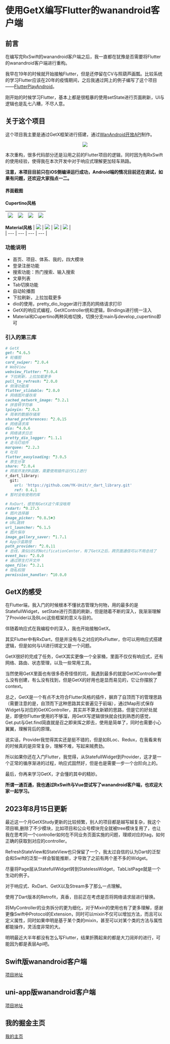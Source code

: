 # 使用GetX编写Flutter的wanandroid客户端

## 前言

在编写完RxSwift的wanandroid客户端之后，我一直都在犹豫是否需要将Flutter的wanandroid客户端进行重构。

我早在19年的时候就开始接触Flutter，但是还停留在CV与照葫芦画瓢。比较系统的学习Flutter应该在20年的疫情期间，之后我通过网上的例子编写了这个项目——[FlutterPlayAndroid](https://github.com/seasonZhu/FlutterPlayAndroid)。

刚开始的时候学习Flutter，基本上都是很粗暴的使用setState进行页面刷新，UI与逻辑也是乱七八糟，不尽人意。

## 关于这个项目

这个项目我主要是通过GetX框架进行搭建，通过[WanAndroid开放API](https://www.wanandroid.com/)制作。

<div align="center">

![](ScreenShots/9.PNG)

</div>

本次重构，很多代码部分还是沿用之前的Flutter项目的逻辑，同时因为有RxSwift的使用经验，使得我在本次开发中对于响应式理解更加轻车熟路。

**注意，本项目目前只在iOS侧编译运行成功，Android端的情况目前还在调试，如果有问题，还欢迎大家指点一二。**

#### 界面截图

**Cupertino风格**

| ![](ScreenShots/1.PNG) | ![](ScreenShots/2.PNG) | ![](ScreenShots/3.PNG) | ![](ScreenShots/4.PNG) |
| --- | --- | --- | --- |

**Material风格**
| ![](ScreenShots/5.PNG) | ![](ScreenShots/6.PNG) | ![](ScreenShots/7.PNG) | ![](ScreenShots/8.PNG) |  
| --- | --- | --- | --- |
### 功能说明

* 首页、项目、体系、我的，四大模块
* 登录注册功能
* 搜索功能：热门搜索、输入搜索
* 文章列表
* Tab切换功能
* 自动轮播图
* 下拉刷新，上拉加载更多
* dio的使用，pretty_dio_logger进行漂亮的网络请求打印
* GetX的响应式编程，GetXController统和逻辑，Bindings进行统一注入
* Material和Cupertino两种风格切换，切换分支main与develop_cupertino即可

### 引入的第三库

```ruby
# GetX
get: ^4.6.5
# 轮播图
card_swiper: ^2.0.4
# WebView
webview_flutter: ^3.0.4
# 下拉刷新，上拉加载更多
pull_to_refresh: ^2.0.0
# 侧滑功能库
flutter_slidable: ^2.0.0
# 网络图片缓存库
cached_network_image: ^3.2.1
# 拼音转字符串
lpinyin: ^2.0.3
# 简单的数据存储库
shared_preferences: ^2.0.15
# 网络请求库
dio: ^4.0.6
# 网络请求日志
pretty_dio_logger: ^1.1.1
# 走马灯组件
marquee: ^2.2.3
# 吐司
flutter_easyloading: ^3.0.5
# 原生分享
share: ^2.0.4
# 网易开发的R函数，需要使用插件运行CLI进行
r_dart_library:
  git:
    url: 'https://github.com/YK-Unit/r_dart_library.git'
    ref: 0.4.1
# 暂时没有使用的库

# RxDart，感觉有GetX这个库没啥用
rxdart: ^0.27.5
# 图片选择器
image_picker: ^0.8.5+3
# URL跳转
url_launcher: ^6.1.5
# 图片保存
image_gallery_saver: ^1.7.1
# App沙盒路径
path_provider: ^2.0.11
# 总线，类似iOS的NotificationCenter，有了GetX之后，跨页面通信可以不用总线了
event_bus: ^2.0.0
# 通过原生打开文件
open_file: ^3.2.1
# 隐私权限
permission_handler: ^10.0.0
```

## GetX的感受

在Flutter端，我入门的时候根本不懂状态管理为何物，用的最多的是StatefullWidget，setState进行页面的刷新，但是随着不断的深入，我渐渐理解了Provider以及BLoc这些框架的意义与目的。

伴随着响应式在我编程中的深入，我也开始接触GetX。

其实Flutter中有RxDart，但是并没有与之对应的RxFlutter，你可以用响应式搭建逻辑，但是如何与UI进行绑定又是一个问题。

GetX很好的完成了任务，GetX其实更像一个全家桶，里面不仅仅有响应式，还有网络、路由、状态管理，以及一些常用工具。

当然使用GetX里面也有很多奇奇怪怪的坑，我遇到最多的就是GetXController要么没有创建，有么没有找到，但是GetX的好用也是显而易见的，它让你摆脱了context。

总之，GetX是一个有点不太符合Flutter风格的插件，摒弃了自顶而下的管理思路（需要注意的是，自顶而下这种思路其实普遍见于前端），通过Map形式保存Widget与对应的GetXController，其实并不算太新颖的思路，但是它的好处就是，即便你Flutter使用的不够溜，用GetX写逻辑很快就会找到熟悉的感觉，Get.put与Get.find简直就是召之即来挥之即去，使用是简单了，同时也需要小心翼翼，理解背后的原理。

说实话，Provider我觉得其实还是挺不错的，但是如BLoc、Redux，在我看来有的时候真的是异常复杂，理解不难，写起来贼费劲。

所以如果你还在入门Flutter，我觉得，从StatefullWidget到Provider，这才是一个正常的循序渐进的过程，响应式固然好，但是也是需要一步一个台阶向上的。

最后，你再来学习GetX，才会懂的其中的精妙。

**所谓一通百通，我也通过RxSwift与Vue尝试写了wanandroid客户端，也欢迎大家一起学习。**

## 2023年8月15日更新

最近这一个月GetXStudy更新的比较频繁，别人的项目都是越写越复杂，我这个项目嘛,删除了不少模块，比如项目和公众号模块完全就被tree模块复用了，也让我在思考同一个controller如何在不同业务页面实施的问题，理顺对应的tag，如何正确的获取到对应的controller。

RefreshStateView和StateView也只保留了一个，我太过自信的认为Dart的泛型会和Swift的泛型一样会智能推断，才导致了之前有两个差不多的Widget。

尽量将Page层从StatefullWidget转到StatelessWidget，TabListPage就是一个生动的例子。

对于响应式、RxDart、GetX以及Stream多了那么一点理解。

使用了Dart版本的Retrofit，真香，目前正在考虑是否将网络请求层进行替换。

将MyController的业务拆分的更为细化，对于Mixin的使用也有了更多理解，感谢更像Swift中Protocol的Extension，同时可以mixin不仅可以增加方法，而且可以定义属性，同时如果申明是基于某个类的mixin，甚至可以对某个类的方法与属性都能操作，灵活度非常的大。

明明最近大半年都没有怎么写Flutter，结果折腾起来的都是大刀阔斧的进行，可能因为都是表层Api吧。

## Swift版wanandroid客户端

[项目地址](https://github.com/seasonZhu/RxStudy)

## uni-app版wanandroid客户端

[项目地址](https://github.com/seasonZhu/UniAppPlayAndroid)

## 我的掘金主页

[我的主页](https://juejin.cn/user/4353721778057997)